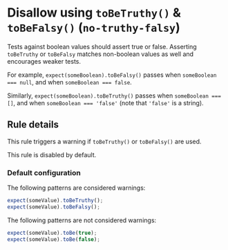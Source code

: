 # Disallow using `toBeTruthy()` & `toBeFalsy()` (`no-truthy-falsy`)

Tests against boolean values should assert true or false. Asserting `toBeTruthy`
or `toBeFalsy` matches non-boolean values as well and encourages weaker tests.

For example, `expect(someBoolean).toBeFalsy()` passes when
`someBoolean === null`, and when `someBoolean === false`.

Similarly, `expect(someBoolean).toBeTruthy()` passes when `someBoolean === []`,
and when `someBoolean === 'false'` (note that `'false'` is a string).

## Rule details

This rule triggers a warning if `toBeTruthy()` or `toBeFalsy()` are used.

This rule is disabled by default.

### Default configuration

The following patterns are considered warnings:

```js
expect(someValue).toBeTruthy();
expect(someValue).toBeFalsy();
```

The following patterns are not considered warnings:

```js
expect(someValue).toBe(true);
expect(someValue).toBe(false);
```
